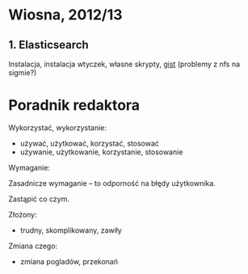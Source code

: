 # Wiosna, 2012/13

## 1. Elasticsearch

Instalacja, instalacja wtyczek, własne skrypty,
[gist](https://gist.github.com/wbzyl/5099266)
(problemy z nfs na sigmie?)



# Poradnik redaktora

Wykorzystać, wykorzystanie:

* używać, użytkować, korzystać, stosować
* używanie, użytkowanie, korzystanie, stosowanie

Wymaganie:

Zasadnicze wymaganie – to odporność na błędy użytkownika.

Zastąpić co czym.

Złożony:

* trudny, skomplikowany, zawiły

Zmiana czego:

* zmiana pogladów, przekonań
